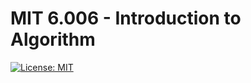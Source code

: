 # MIT 6.006 - Introduction to Algorithm
[![License: MIT](https://img.shields.io/badge/License-MIT-yellow.svg)](https://opensource.org/licenses/MIT)
